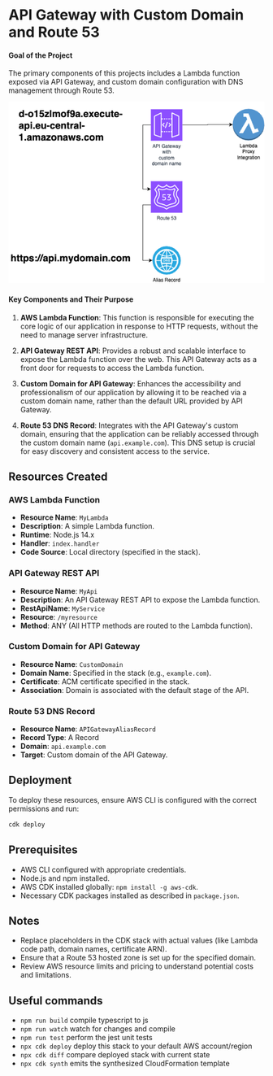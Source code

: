 # API Gateway with Custom Domain and Route 53

#### Goal of the Project

The primary components of this projects includes a Lambda function exposed via API Gateway, and custom domain configuration with DNS management through Route 53. 

![](./docs/api-gateway.png)

#### Key Components and Their Purpose

1. **AWS Lambda Function**: This function is responsible for executing the core logic of our application in response to HTTP requests, without the need to manage server infrastructure.

2. **API Gateway REST API**: Provides a robust and scalable interface to expose the Lambda function over the web. This API Gateway acts as a front door for requests to access the Lambda function.

3. **Custom Domain for API Gateway**: Enhances the accessibility and professionalism of our application by allowing it to be reached via a custom domain name, rather than the default URL provided by API Gateway.

4. **Route 53 DNS Record**: Integrates with the API Gateway's custom domain, ensuring that the application can be reliably accessed through the custom domain name (`api.example.com`). This DNS setup is crucial for easy discovery and consistent access to the service.

## Resources Created

### AWS Lambda Function

- **Resource Name**: `MyLambda`
- **Description**: A simple Lambda function.
- **Runtime**: Node.js 14.x
- **Handler**: `index.handler`
- **Code Source**: Local directory (specified in the stack).

### API Gateway REST API

- **Resource Name**: `MyApi`
- **Description**: An API Gateway REST API to expose the Lambda function.
- **RestApiName**: `MyService`
- **Resource**: `/myresource`
- **Method**: ANY (All HTTP methods are routed to the Lambda function).

### Custom Domain for API Gateway

- **Resource Name**: `CustomDomain`
- **Domain Name**: Specified in the stack (e.g., `example.com`).
- **Certificate**: ACM certificate specified in the stack.
- **Association**: Domain is associated with the default stage of the API.

### Route 53 DNS Record

- **Resource Name**: `APIGatewayAliasRecord`
- **Record Type**: A Record
- **Domain**: `api.example.com`
- **Target**: Custom domain of the API Gateway.

## Deployment

To deploy these resources, ensure AWS CLI is configured with the correct permissions and run:

```bash
cdk deploy
```

## Prerequisites

- AWS CLI configured with appropriate credentials.
- Node.js and npm installed.
- AWS CDK installed globally: `npm install -g aws-cdk`.
- Necessary CDK packages installed as described in `package.json`.

## Notes

- Replace placeholders in the CDK stack with actual values (like Lambda code path, domain names, certificate ARN).
- Ensure that a Route 53 hosted zone is set up for the specified domain.
- Review AWS resource limits and pricing to understand potential costs and limitations.


## Useful commands

* `npm run build`   compile typescript to js
* `npm run watch`   watch for changes and compile
* `npm run test`    perform the jest unit tests
* `npx cdk deploy`  deploy this stack to your default AWS account/region
* `npx cdk diff`    compare deployed stack with current state
* `npx cdk synth`   emits the synthesized CloudFormation template
